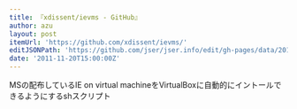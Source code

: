 ```yaml
---
title: 『xdissent/ievms - GitHub』
author: azu
layout: post
itemUrl: 'https://github.com/xdissent/ievms/'
editJSONPath: 'https://github.com/jser/jser.info/edit/gh-pages/data/2011/11/index.json'
date: '2011-11-20T15:00:00Z'
---
```

MSの配布しているIE on virtual machineをVirtualBoxに自動的にイントールできるようにするshスクリプト
